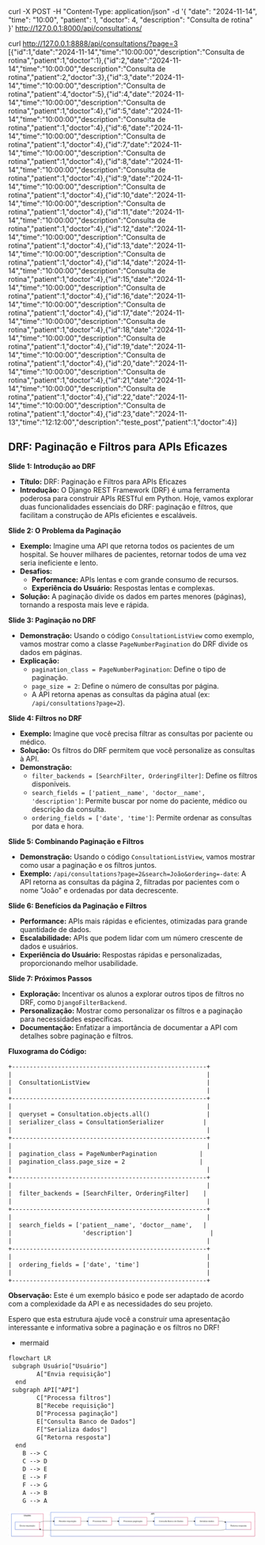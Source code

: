 curl -X POST -H "Content-Type: application/json" -d '{
  "date": "2024-11-14",
  "time": "10:00",
  "patient": 1,
  "doctor": 4,
  "description": "Consulta de rotina"
}' http://127.0.0.1:8000/api/consultations/

curl http://127.0.0.1:8888/api/consultations/?page=3  
[{"id":1,"date":"2024-11-14","time":"10:00:00","description":"Consulta de rotina","patient":1,"doctor":1},{"id":2,"date":"2024-11-14","time":"10:00:00","description":"Consulta de rotina","patient":2,"doctor":3},{"id":3,"date":"2024-11-14","time":"10:00:00","description":"Consulta de rotina","patient":4,"doctor":5},{"id":4,"date":"2024-11-14","time":"10:00:00","description":"Consulta de rotina","patient":1,"doctor":4},{"id":5,"date":"2024-11-14","time":"10:00:00","description":"Consulta de rotina","patient":1,"doctor":4},{"id":6,"date":"2024-11-14","time":"10:00:00","description":"Consulta de rotina","patient":1,"doctor":4},{"id":7,"date":"2024-11-14","time":"10:00:00","description":"Consulta de rotina","patient":1,"doctor":4},{"id":8,"date":"2024-11-14","time":"10:00:00","description":"Consulta de rotina","patient":1,"doctor":4},{"id":9,"date":"2024-11-14","time":"10:00:00","description":"Consulta de rotina","patient":1,"doctor":4},{"id":10,"date":"2024-11-14","time":"10:00:00","description":"Consulta de rotina","patient":1,"doctor":4},{"id":11,"date":"2024-11-14","time":"10:00:00","description":"Consulta de rotina","patient":1,"doctor":4},{"id":12,"date":"2024-11-14","time":"10:00:00","description":"Consulta de rotina","patient":1,"doctor":4},{"id":13,"date":"2024-11-14","time":"10:00:00","description":"Consulta de rotina","patient":1,"doctor":4},{"id":14,"date":"2024-11-14","time":"10:00:00","description":"Consulta de rotina","patient":1,"doctor":4},{"id":15,"date":"2024-11-14","time":"10:00:00","description":"Consulta de rotina","patient":1,"doctor":4},{"id":16,"date":"2024-11-14","time":"10:00:00","description":"Consulta de rotina","patient":1,"doctor":4},{"id":17,"date":"2024-11-14","time":"10:00:00","description":"Consulta de rotina","patient":1,"doctor":4},{"id":18,"date":"2024-11-14","time":"10:00:00","description":"Consulta de rotina","patient":1,"doctor":4},{"id":19,"date":"2024-11-14","time":"10:00:00","description":"Consulta de rotina","patient":1,"doctor":4},{"id":20,"date":"2024-11-14","time":"10:00:00","description":"Consulta de rotina","patient":1,"doctor":4},{"id":21,"date":"2024-11-14","time":"10:00:00","description":"Consulta de rotina","patient":1,"doctor":4},{"id":22,"date":"2024-11-14","time":"10:00:00","description":"Consulta de rotina","patient":1,"doctor":4},{"id":23,"date":"2024-11-13","time":"12:12:00","description":"teste_post","patient":1,"doctor":4}]

## DRF: Paginação e Filtros para APIs Eficazes

**Slide 1: Introdução ao DRF**

* **Título:**  DRF: Paginação e Filtros para APIs Eficazes
* **Introdução:**  O Django REST Framework (DRF) é uma ferramenta poderosa para construir APIs RESTful em Python.  Hoje, vamos explorar duas funcionalidades essenciais do DRF: paginação e filtros, que facilitam a construção de APIs eficientes e escaláveis.

**Slide 2: O Problema da Paginação**

* **Exemplo:** Imagine uma API que retorna todos os pacientes de um hospital. Se houver milhares de pacientes, retornar todos de uma vez seria ineficiente e lento. 
* **Desafios:** 
    * **Performance:** APIs lentas e com grande consumo de recursos.
    * **Experiência do Usuário:**  Respostas lentas e complexas.
* **Solução:** A paginação divide os dados em partes menores (páginas), tornando a resposta mais leve e rápida.

**Slide 3: Paginação no DRF**

* **Demonstração:** Usando o código `ConsultationListView` como exemplo, vamos mostrar como a classe `PageNumberPagination` do DRF divide os dados em páginas.
* **Explicação:**
    * `pagination_class = PageNumberPagination`: Define o tipo de paginação.
    * `page_size = 2`: Define o número de consultas por página.
    * A API retorna apenas as consultas da página atual (ex: `/api/consultations?page=2`).

**Slide 4:  Filtros no DRF**

* **Exemplo:** Imagine que você precisa filtrar as consultas por paciente ou médico.
* **Solução:** Os filtros do DRF permitem que você personalize as consultas à API.
* **Demonstração:** 
    * `filter_backends = [SearchFilter, OrderingFilter]`: Define os filtros disponíveis.
    * `search_fields = ['patient__name', 'doctor__name', 'description']`: Permite buscar por nome do paciente, médico ou descrição da consulta.
    * `ordering_fields = ['date', 'time']`: Permite ordenar as consultas por data e hora.

**Slide 5:  Combinando Paginação e Filtros**

* **Demonstração:**  Usando o código `ConsultationListView`, vamos mostrar como usar a paginação e os filtros juntos.
* **Exemplo:** `/api/consultations?page=2&search=João&ordering=-date`:  A API retorna as consultas da página 2, filtradas por pacientes com o nome "João" e ordenadas por data decrescente.

**Slide 6: Benefícios da Paginação e Filtros**

* **Performance:**  APIs mais rápidas e eficientes, otimizadas para grande quantidade de dados.
* **Escalabilidade:** APIs que podem lidar com um número crescente de dados e usuários.
* **Experiência do Usuário:** Respostas rápidas e personalizadas, proporcionando melhor usabilidade.

**Slide 7: Próximos Passos**

* **Exploração:** Incentivar os alunos a explorar outros tipos de filtros no DRF, como `DjangoFilterBackend`.
* **Personalização:**  Mostrar como personalizar os filtros e a paginação para necessidades específicas.
* **Documentação:**  Enfatizar a importância de documentar a API com detalhes sobre paginação e filtros.

**Fluxograma do Código:**

```
+-------------------------------------------------------+
|                                                       |
|  ConsultationListView                                 |
|                                                       |
+-------------------------------------------------------+
|                                                       |
|  queryset = Consultation.objects.all()                |
|  serializer_class = ConsultationSerializer           |
|                                                       |
+-------------------------------------------------------+
|                                                       |
|  pagination_class = PageNumberPagination            |
|  pagination_class.page_size = 2                     |
|                                                       |
+-------------------------------------------------------+
|                                                       |
|  filter_backends = [SearchFilter, OrderingFilter]    |
|                                                       |
+-------------------------------------------------------+
|                                                       |
|  search_fields = ['patient__name', 'doctor__name',   |
|                    'description']                      |
|                                                       |
+-------------------------------------------------------+
|                                                       |
|  ordering_fields = ['date', 'time']                   |
|                                                       |
+-------------------------------------------------------+
```

**Observação:** Este é um exemplo básico e pode ser adaptado de acordo com a complexidade da API e as necessidades do seu projeto. 

Espero que esta estrutura ajude você a construir uma apresentação interessante e informativa sobre a paginação e os filtros no DRF!


- mermaid
```mermaid
flowchart LR
 subgraph Usuário["Usuário"]
        A["Envia requisição"]
  end
 subgraph API["API"]
        C["Processa filtros"]
        B["Recebe requisição"]
        D["Processa paginação"]
        E["Consulta Banco de Dados"]
        F["Serializa dados"]
        G["Retorna resposta"]
  end
    B --> C
    C --> D
    D --> E
    E --> F
    F --> G
    A --> B
    G --> A
```

![alt text](<Captura de tela_2024-11-12_21-04-44.png>)

